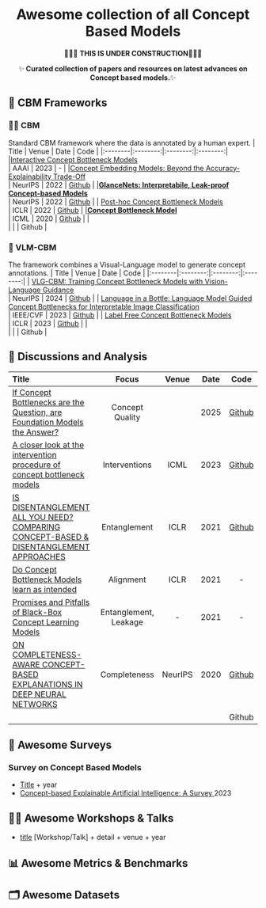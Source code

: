<a name="readme-head"></a>
<h1 align="center"> Awesome collection of all Concept Based Models </h1> 

<p align="center">
    🚧🚧🚧 <b>THIS IS UNDER CONSTRUCTION</b>🚧🚧🚧
</p>
<p align="center">
    ✨<b> Curated collection of papers and resources on latest advances on Concept based models.</b>✨
</p>


## 📖 CBM Frameworks
### 👨‍⚕️ CBM
Standard CBM framework where the data is annotated by a human expert.
|  Title  |   Venue  |   Date   |   Code   |
|:--------|:--------:|:--------:|:--------:|
|[Interactive Concept Bottleneck Models](https://ojs.aaai.org/index.php/AAAI/article/view/25736) <br> | AAAI | 2023 | - |
|[Concept Embedding Models: Beyond the Accuracy-Explainability Trade-Off](https://arxiv.org/pdf/2209.09056) <br> | NeurIPS | 2022 | [Github](https://github.com/mateoespinosa/cem/) |
|[**GlanceNets: Interpretabile, Leak-proof Concept-based Models**](https://arxiv.org/pdf/2205.15612) <br> | NeurIPS | 2022 | [Github](https://github.com/ema-marconato/glancenet) |
| [Post-hoc Concept Bottleneck Models](https://arxiv.org/pdf/2205.15480.pdf) <br> | ICLR | 2022 | [Github](https://github.com/mertyg/post-hoc-cbm) |
|[**Concept Bottleneck Model**](https://proceedings.mlr.press/v119/koh20a) <br> | ICML | 2020 | [Github](https://github.com/yewsiang/ConceptBottleneck) |
| <br> |  |  | Github |

### 🤖 VLM-CBM 
The framework combines a Visual-Language model to generate concept annotations.
|  Title  |   Venue  |   Date   |   Code   |
|:--------|:--------:|:--------:|:--------:|
| [VLG-CBM: Training Concept Bottleneck Models with Vision-Language Guidance](https://arxiv.org/pdf/2408.01432) <br> | NeurIPS | 2024 | [Github](https://github.com/Trustworthy-ML-Lab/VLG-CBM) |
| [Language in a Bottle: Language Model Guided Concept Bottlenecks for Interpretable Image Classification](https://arxiv.org/pdf/2211.11158.pdf) <br> | IEEE/CVF | 2023 | [Github](https://github.com/YueYANG1996/LaBo) |
| [Label Free Concept Bottleneck Models](https://arxiv.org/pdf/2304.06129.pdf) <br> | ICLR | 2023 | [Github](https://github.com/Trustworthy-ML-Lab/Label-free-CBM) |
| <br> |  |  | Github |



## 🔬 Discussions and Analysis
|  Title  |     Focus     |  Venue  |   Date   |   Code   |
|:--------|:-------------:|:-------:|:--------:|:--------:|
| [If Concept Bottlenecks are the Question, are Foundation Models the Answer?](https://arxiv.org/pdf/2504.19774) <br> | Concept Quality |  | 2025 | [Github](https://github.com/debryu/CQA) |
| [A closer look at the intervention procedure of concept bottleneck models](https://arxiv.org/pdf/2302.14260.pdf) <br> | Interventions | ICML | 2023 | [Github](https://github.com/ssbin4/Closer-Intervention-CBM) |
|[IS DISENTANGLEMENT ALL YOU NEED? COMPARING CONCEPT-BASED & DISENTANGLEMENT APPROACHES](https://arxiv.org/pdf/2104.06917) <br> | Entanglement | ICLR | 2021 | [Github](https://github.com/dmitrykazhdan/concept-based-xai) |
|[Do Concept Bottleneck Models learn as intended](https://arxiv.org/abs/2105.04289) <br> | Alignment | ICLR | 2021 | - |
|[Promises and Pitfalls of Black-Box Concept Learning Models](https://arxiv.org/pdf/2106.13314.pdf)  <br> | Entanglement, Leakage | - | 2021 | - |
| [ON COMPLETENESS-AWARE CONCEPT-BASED EXPLANATIONS IN DEEP NEURAL NETWORKS](https://arxiv.org/pdf/1910.07969) <br> | Completeness | NeurIPS | 2020 | [Github](https://github.com/chihkuanyeh/concept_exp) |
| <br> |  |  |  | Github |


## 📖 Awesome Surveys
### Survey on Concept Based Models
- [Title](link) + year
- [Concept-based Explainable Artificial Intelligence: A Survey
](https://arxiv.org/pdf/2312.12936.pdf) 2023


## 👩‍🏫 Awesome Workshops & Talks
- [title](link) [Workshop/Talk] + detail + venue + year




## 📊 Awesome Metrics & Benchmarks

## 🗂️ Awesome Datasets
